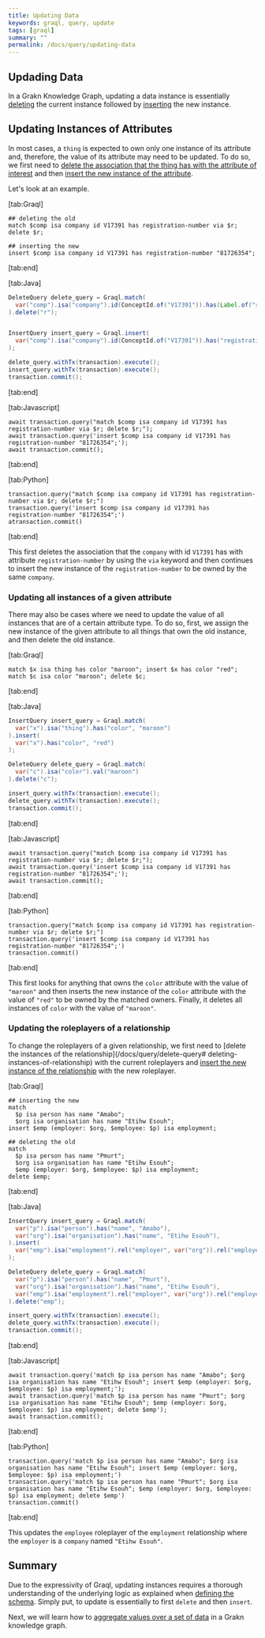 ```yaml
---
title: Updating Data
keywords: graql, query, update
tags: [graql]
summary: ""
permalink: /docs/query/updating-data
---
```


## Updading Data
In a Grakn Knowledge Graph, updating a data instance is essentially [deleting](/docs/query/delete-query) the current instance followed by [inserting](/docs/query/insert-query) the new instance.

## Updating Instances of Attributes
In most cases, a `thing` is expected to own only one instance of its attribute and, therefore, the value of its attribute may need to be updated. To do so, we first need to [delete the association that the thing has with the attribute of interest](/docs/query/delete-query#deleting-instances-of-attributes) and then [insert the new instance of the attribute](/docs/query/delete-query#inserting-instances-of-attribute).

Let's look at an example.

<div class="gtabs dark">

[tab:Graql]
```graql
## deleting the old
match $comp isa company id V17391 has registration-number via $r; delete $r;

## inserting the new
insert $comp isa company id V17391 has registration-number "81726354";
```
[tab:end]

[tab:Java]
```java
DeleteQuery delete_query = Graql.match(
  var("comp").isa("company").id(ConceptId.of("V17391")).has(Label.of("registration-number"), var("rn"), var("r"))
).delete("r");


InsertQuery insert_query = Graql.insert(
  var("comp").isa("company").id(ConceptId.of("V17391")).has("registration-number", "81726354")
);

delete_query.withTx(transaction).execute();
insert_query.withTx(transaction).execute();
transaction.commit();
```
<!-- 1.5
transaction.execute(delete_query.toString());
transaction.execute(insert_query.toString());
transaction.commit(); -->
[tab:end]

[tab:Javascript]
```nodejs
await transaction.query("match $comp isa company id V17391 has registration-number via $r; delete $r;");
await transaction.query('insert $comp isa company id V17391 has registration-number "81726354";');
await transaction.commit();
```
[tab:end]

[tab:Python]
```cpython
transaction.query("match $comp isa company id V17391 has registration-number via $r; delete $r;")
transaction.query('insert $comp isa company id V17391 has registration-number "81726354";')
atransaction.commit()
```
[tab:end]
</div>

This first deletes the association that the `company` with id `V17391` has with attribute `registration-number` by using the `via` keyword and then continues to insert the new instance of the `registration-number` to be owned by the same `company`.


### Updating all instances of a given attribute
There may also be cases where we need to update the value of all instances that are of a certain attribute type. To do so, first, we assign the new instance of the given attribute to all things that own the old instance, and then delete the old instance.

<div class="gtabs dark">

[tab:Graql]
```graql
match $x isa thing has color "maroon"; insert $x has color "red";
match $c isa color "maroon"; delete $c;
```
[tab:end]

[tab:Java]
```java
InsertQuery insert_query = Graql.match(
  var("x").isa("thing").has("color", "maroon")
).insert(
  var("x").has("color", "red")
);

DeleteQuery delete_query = Graql.match(
  var("c").isa("color").val("maroon")
).delete("c");

insert_query.withTx(transaction).execute();
delete_query.withTx(transaction).execute();
transaction.commit();
```
<!-- 1.5
transaction.execute(insert_query.toString());
transaction.execute(delete_query.toString());
transaction.commit(); -->
[tab:end]

[tab:Javascript]
```nodejs
await transaction.query("match $comp isa company id V17391 has registration-number via $r; delete $r;");
await transaction.query('insert $comp isa company id V17391 has registration-number "81726354";');
await transaction.commit();
```
[tab:end]

[tab:Python]
```cpython
transaction.query("match $comp isa company id V17391 has registration-number via $r; delete $r;")
transaction.query('insert $comp isa company id V17391 has registration-number "81726354";')
transaction.commit()
```
[tab:end]
</div>

This first looks for anything that owns the `color` attribute with the value of `"maroon"` and then inserts the new instance of the `color` attribute with the value of `"red"` to be owned by the matched owners. Finally, it deletes all instances of `color` with the value of `"maroon"`.

### Updating the roleplayers of a relationship
To change the roleplayers of a given relationship, we first need to [delete the instances of the relationship](/docs/query/delete-query# deleting-instances-of-relationship) with the current roleplayers and [insert the new instance of the relationship](/docs/query/insert-query#inserting-instances-of-relationship) with the new roleplayer.

<div class="gtabs dark">

[tab:Graql]
```graql
## inserting the new
match
  $p isa person has name "Amabo";
  $org isa organisation has name "Etihw Esouh";
insert $emp (employer: $org, $employee: $p) isa employment;

## deleting the old
match
  $p isa person has name "Pmurt";
  $org isa organisation has name "Etihw Esouh";
  $emp (employer: $org, $employee: $p) isa employment;
delete $emp;
```
[tab:end]

[tab:Java]
```java
InsertQuery insert_query = Graql.match(
  var("p").isa("person").has("name", "Amabo"),
  var("org").isa("organisation").has("name", "Etihw Esouh"),
).insert(
  var("emp").isa("employment").rel("employer", var("org")).rel("employee", var("p"))
);

DeleteQuery delete_query = Graql.match(
  var("p").isa("person").has("name", "Pmurt"),
  var("org").isa("organisation").has("name", "Etihw Esouh"),
  var("emp").isa("employment").rel("employer", var("org")).rel("employee", var("p"))
).delete("emp");

insert_query.withTx(transaction).execute();
delete_query.withTx(transaction).execute();
transaction.commit();
```
<!-- 1.5
transaction.execute(insert_query.toString());
transaction.execute(delete_query.toString());
transaction.commit(); -->
[tab:end]

[tab:Javascript]
```nodejs
await transaction.query('match $p isa person has name "Amabo"; $org isa organisation has name "Etihw Esouh"; insert $emp (employer: $org, $employee: $p) isa employment;');
await transaction.query('match $p isa person has name "Pmurt"; $org isa organisation has name "Etihw Esouh"; $emp (employer: $org, $employee: $p) isa employment; delete $emp');
await transaction.commit();
```
[tab:end]

[tab:Python]
```cpython
transaction.query('match $p isa person has name "Amabo"; $org isa organisation has name "Etihw Esouh"; insert $emp (employer: $org, $employee: $p) isa employment;')
transaction.query('match $p isa person has name "Pmurt"; $org isa organisation has name "Etihw Esouh"; $emp (employer: $org, $employee: $p) isa employment; delete $emp')
transaction.commit()
```
[tab:end]
</div>

This updates the `employee` roleplayer of the `employment` relationship where the `employer` is a `company` named `"Etihw Esouh"`.

## Summary
Due to the expressivity of Graql, updating instances requires a thorough understanding of the underlying logic as explained when [defining the schema](/docs/schema/concepts). Simply put, to update is essentially to first `delete` and then `insert`.

Next, we will learn how to [aggregate values over a set of data](/docs/query/aggregate-query) in a Grakn knowledge graph.